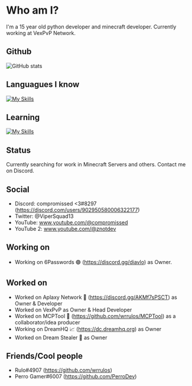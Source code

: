 
# Who am I?

I'm a 15 year old python developer and minecraft developer. Currently working at VexPvP Network.

## Github

![GitHub stats](https://github-readme-stats.vercel.app/api?username=compromissed&show_icons=true)

## Languagues I know

[![My Skills](https://skillicons.dev/icons?i=python,java)](https://skillicons.dev)

## Learning

[![My Skills](https://skillicons.dev/icons?i=javascript)](https://skillicons.dev)

## Status

Currently searching for work in Minecraft Servers and others. Contact me on Discord.

## Social

- Discord: compromissed <3#8297 (https://discord.com/users/902950580006322177)
- Twitter: @ViperSquad13
- YouTube: www.youtube.com/@compromissed
- YouTube 2: www.youtube.com/@znotdev

## Working on
- Working on 6Passwords 🟣 (https://discord.gg/diavlo) as Owner.

## Worked on
- Worked on Aplaxy Network 🐍 (https://discord.gg/AKMf7sPSCT) as Owner & Developer
- Worked on VexPvP as Owner & Head Developer
- Worked on MCPTool 🧨 (https://github.com/wrrulos/MCPTool) as a collaborator/idea producer
- Working on DreamHQ 📈 (https://dc.dreamhq.org) as Owner
- Worked on Dream Stealer 💭 as Owner

## Friends/Cool people
- Rulo#4907 (https://github.com/wrrulos)
- Perro Gamer#6007 (https://github.com/PerroDev)
